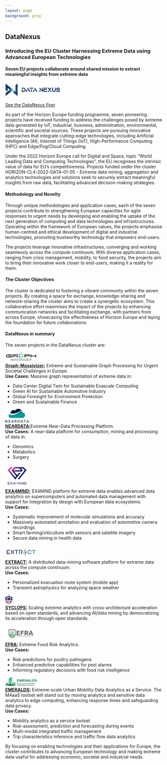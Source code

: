 ```yaml
---
layout: page
background: grey
---
```


<div class="col-lg-12 text-center mb-4">
	<h2 class="section-heading text-uppercase">DataNexus</h2>
</div>

<h3>Introducing the EU Cluster Harnessing Extreme Data using Advanced European Technologies</h3>

<h4>Seven EU projects collaborate around shared mission to extract meaningful insights from extreme data </h4>

<div class="col-lg-12 text-center mb-4">
<img src="assets/img/datanexus/DataNexus_Logo.png" alt="DataNexus Cluster" width="35%">
</div>

<a href="assets/dissemination/DATANEXUS_Flyer.pdf" target="_blank">See the DataNexus flyer</a>

<p>As part of the Horizon Europe funding programme, seven pioneering projects have received funding to address the challenges posed by extreme data generated by IoT, industrial, business, administration, environmental, scientific and societal sources. These projects are pursuing innovative approaches that integrate cutting-edge technologies, including Artificial Intelligence (AI), Internet of Things (IoT), High-Performance Computing (HPC) and Edge/Fog/Cloud Computing. </p>

<p>Under the 2022 Horizon Europe call for Digital and Space, topic “World Leading Data and Computing Technologies”, the EU recognises the intrinsic value of data for EU’s competitiveness. Projects funded under the cluster HORIZON-CL4-2022-DATA-01-05 - Extreme data mining, aggregation and analytics technologies and solutions seek to securely extract meaningful insights from raw data, facilitating advanced decision-making strategies. </p>

<h4>Methodology and Novelty</h4>
Through unique methodologies and application cases, each of the seven projects contribute to strengthening European capacities for agile responses to urgent needs by developing and enabling the uptake of the next generation of computing and data technologies and infrastructures. Operating within the framework of European values, the projects emphasise human-centred and ethical development of digital and industrial technologies, promoting trustworthy technology that empowers end-users.</p>

<p>The projects leverage innovative infrastructures, converging and working seamlessly across the compute continuum. With diverse application cases, ranging from crisis management, mobility, to food security, the projects aim to bring their innovative work closer to end-users, making it a reality for them. </p>

<h4>The Cluster Objectives</h4>
<p>The cluster is dedicated to fostering a vibrant community within the seven projects. By creating a space for exchange, knowledge-sharing and network-sharing the cluster aims to create a synergetic ecosystem. This collaborative effort maximises the impact of the projects by enhancing communication networks and facilitating exchange, with partners from across Europe, showcasing the effectiveness of Horizon Europe and laying the foundation for future collaborations. </p>

<h4>DataNexus in summary</h4>
<p>The seven projects in the DataNexus cluster are: </p>

<div class="col-lg-12 text-center mb-4">
<img src="assets/img/datanexus/Graph-Massivizer_logo.jpg" alt="Graph-Massivizer" width="20%">
</div>
<a href="https://graph-massivizer.eu/" target="_blank"><b>Graph-Massivizer:</b></a> Extreme and Sustainable Graph Processing for Urgent Societal Challenges in Europe.<br/> 
<b>Use Cases:</b> Massive graph representation of extreme data in: 
<ul>
    <li>Data Center Digital Twin for Sustainable Exascale Computing </li>
    <li>Green AI for Sustainable Automotive Industry</li>
    <li>Global Foresight for Environment Protection</li>
    <li>Green and Sustainable Finance</li>
</ul>

<div class="col-lg-12 text-center mb-4">
<img src="assets/img/datanexus/NEARDATA_Logo.png" alt="NEARDATA" width="15%">
</div>
<a href="https://neardata.eu/" target="_blank"><b>NEARDATA:</b></a>Extreme Near-Data Processing Platform. <br/> 
<b>Use Cases:</b> A near-data platform for consumption, mining and processing of data in:
<ul>
    <li>Genomics </li>
    <li>Metabolics</li>
    <li>Surgery</li>
</ul>

<div class="col-lg-12 text-center mb-4">
<img src="assets/img/datanexus/EXA4MIND_Logo.png" alt="EXA4MIND" width="15%">
</div>
<a href="https://exa4mind.eu/" target="_blank"><b>EXA4MIND:</b></a> EX4MIND platform for extreme data enables advanced data analytics on supercomputers and automated data management with support for integration by design with European data ecosystems. <br/> 
<b>Use Cases:</b> 
<ul>
    <li>Systematic improvement of molecular simulations and accuracy </li>
    <li>Massively automated annotation and evaluation of automotive camera recordings </li>
    <li>Smart farming/viticulture with sensors and satellite imagery </li>
    <li>Secure data mining in health data</li>
</ul>

<div class="col-lg-12 text-center mb-4">
<img src="assets/img/datanexus/Extract_logo.png" alt="EXTRACT" width="20%">
</div>
<a href="https://extract-project.eu/" target="_blank"><b>EXTRACT:</b></a> A distributed data-mining software platform for extreme data across the compute continuum. <br/> 
<b>Use Cases:</b>
<ul>
    <li>Personalized evacuation route system (mobile app) </li>
    <li>Transient astrophysics for analyzing space weather </li>
</ul>

<div class="col-lg-12 text-center mb-4">
<img src="assets/img/datanexus/Syclops_Logo.png" alt="SYCLOPS" width="20%">
</div>
<a href="https://www.syclops.org/" target="_blank"><b>SYCLOPS:</b></a> Scaling extreme analytics with cross-architecture acceleration based on open standards, and advancing AI/data mining by democratizing its acceleration through open standards. <br/> <br/>

<div class="col-lg-12 text-center mb-4">
<img src="assets/img/datanexus/EFRA-Logo.png" alt="EFRA" width="20%"><br/>
</div>
<a href="https://efraproject.eu/" target="_blank"><b>EFRA:</b></a> Extreme Food Risk Analytics.<br/>  
<b>Use Cases:</b> 
<ul>
    <li>Risk predictions for poultry pathogens </li>
    <li>Enhanced predictive capabilities for pest alarms </li>
    <li>Informing regulatory decisions with food risk intelligence </li>
</ul>

<div class="col-lg-12 text-center mb-4">
<img src="assets/img/datanexus/Emeralds_logo.png" alt="EMERALDS" width="20%">
</div>
<a href="https://emeralds-horizon.eu/" target="_blank"><b>EMERALDS:</b></a> Extreme-scale Urban Mobility Data Analytics as a Service. The MAaaS toolset will stand out by moving analytics and sensitive data analytics to edge computing, enhancing response times and safeguarding data privacy. <br/>  
<b>Use Cases:</b> 
<ul>
    <li>Mobility analytics as a service toolset </li>
    <li>Risk-assessment, prediction and forecasting during events </li>
    <li>Multi-modal integrated traffic management </li>
    <li>Trip characteristics inference and traffic flow data analytics</li>
</ul>

<p>By focusing on enabling technologies and their applications for Europe, the cluster contributes to advancing European technology and making extreme data useful for addressing economic, societal and industrial needs.</p>
